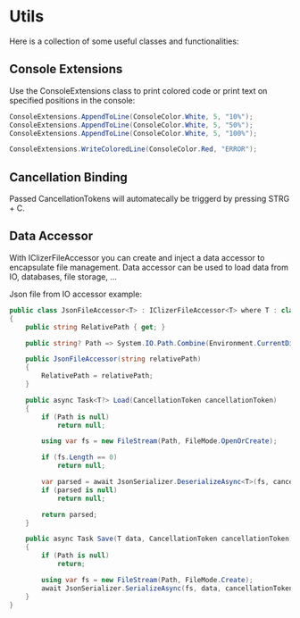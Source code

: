 # Utils
Here is a collection of some useful classes and functionalities:

## Console Extensions
Use the ConsoleExtensions class to print colored code or print text on specified positions in the console:

```csharp
ConsoleExtensions.AppendToLine(ConsoleColor.White, 5, "10%");
ConsoleExtensions.AppendToLine(ConsoleColor.White, 5, "50%");
ConsoleExtensions.AppendToLine(ConsoleColor.White, 5, "100%");
```

```csharp
ConsoleExtensions.WriteColoredLine(ConsoleColor.Red, "ERROR");
```

## Cancellation Binding
Passed CancellationTokens will automatecally be triggerd by pressing STRG + C.

## Data Accessor
With IClizerFileAccessor you can create and inject a data accessor to encapsulate file management.
Data accessor can be used to load data from IO, databases, file storage, ...

Json file from IO accessor example:
```csharp
public class JsonFileAccessor<T> : IClizerFileAccessor<T> where T : class, new()
{
    public string RelativePath { get; }

    public string? Path => System.IO.Path.Combine(Environment.CurrentDirectory, RelativePath);

    public JsonFileAccessor(string relativePath)
    {
        RelativePath = relativePath;
    }

    public async Task<T?> Load(CancellationToken cancellationToken)
    {
        if (Path is null)
            return null;

        using var fs = new FileStream(Path, FileMode.OpenOrCreate);

        if (fs.Length == 0)
            return null;

        var parsed = await JsonSerializer.DeserializeAsync<T>(fs, cancellationToken: cancellationToken);
        if (parsed is null)
            return null;

        return parsed;
    }

    public async Task Save(T data, CancellationToken cancellationToken)
    {
        if (Path is null)
            return;

        using var fs = new FileStream(Path, FileMode.Create);
        await JsonSerializer.SerializeAsync(fs, data, cancellationToken: cancellationToken);
    }
}
```